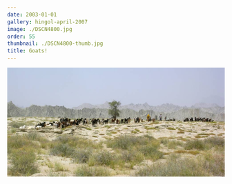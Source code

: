 ```yaml
---
date: 2003-01-01
gallery: hingol-april-2007
image: ./DSCN4800.jpg
order: 55
thumbnail: ./DSCN4800-thumb.jpg
title: Goats!
---
```


![Goats!](./DSCN4800.jpg)